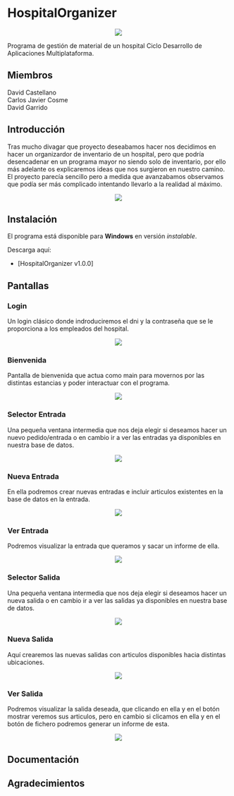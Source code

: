 # HospitalOrganizer

<p align="center"><img src="/GitHub_Images/Hospitalgif-1.gif" width=""/></p>

Programa de gestión de material de un hospital Ciclo Desarrollo de Aplicaciones Multiplataforma.

## Miembros

David Castellano <br>
Carlos Javier Cosme <br>
David Garrido

## Introducción
Tras mucho divagar que proyecto deseabamos hacer nos decidimos en hacer un organizardor de inventario de un hospital, pero que podría desencadenar en un programa mayor no siendo solo de inventario, por ello más adelante os explicaremos ideas que nos surgieron en nuestro camino. El proyecto parecía sencillo pero a medida que avanzabamos observamos que podía ser más complicado intentando llevarlo a la realidad al máximo.

<p align="center"><img src="/GitHub_Images/PinguHospital-1.gif" width=""/></p>

## Instalación
El programa está disponible para **Windows** en versión *instalable*.

Descarga aquí:
* [HospitalOrganizer v1.0.0]

## Pantallas

### Login

Un login clásico donde indroduciremos el dni y la contraseña que se le proporciona a los empleados del hospital.

<p align="center"><img src="/GitHub_Images/Login.PNG" width=""/></p>

### Bienvenida

Pantalla de bienvenida que actua como main para movernos por las distintas estancias y poder interactuar con el programa.

<p align="center"><img src="/GitHub_Images/Entrada.PNG" width=""/></p>

### Selector Entrada

Una pequeña ventana intermedia que nos deja elegir si deseamos hacer un nuevo pedido/entrada o en cambio ir a ver las entradas ya disponibles en nuestra base de datos.

<p align="center"><img src="/GitHub_Images/entradas.PNG" width=""/></p>

### Nueva Entrada

En ella podremos crear nuevas entradas e incluir articulos existentes en la base de datos en la entrada.

<p align="center"><img src="/GitHub_Images/entradanueva.PNG" width=""/></p>

### Ver Entrada

Podremos visualizar la entrada que queramos y sacar un informe de ella.

<p align="center"><img src="/GitHub_Images/entradaver.PNG" width=""/></p>

### Selector Salida

Una pequeña ventana intermedia que nos deja elegir si deseamos hacer un nueva salida o en cambio ir a ver las salidas ya disponibles en nuestra base de datos.

<p align="center"><img src="/GitHub_Images/salidas.PNG" width=""/></p>

### Nueva Salida

Aquí crearemos las nuevas salidas con articulos disponibles hacia distintas ubicaciones.

<p align="center"><img src="/GitHub_Images/nuevasalida.PNG" width=""/></p>

### Ver Salida

Podremos visualizar la salida deseada, que clicando en ella y en el botón mostrar veremos sus articulos, pero en cambio si clicamos en ella y en el botón de fichero podremos generar un informe de esta.

<p align="center"><img src="/GitHub_Images/salidaver.PNG" width=""/></p>

## Documentación

## Agradecimientos
